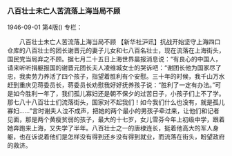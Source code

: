 ### 八百壮士未亡人苦流落上海当局不顾

1946-09-01
第4版()
专栏：

　　八百壮士未亡人苦流落上海当局不顾
    【新华社沪讯】抗战开始坚守上海四口仓库的八百壮士的团长谢晋元的妻子儿女和七八百名壮士，现在流落在上海街头，国民党当局弃之不顾。据七月二十五日上海世界晨报消息说：“有良心的中国人，请来听听捐躯报国的谢晋元团长夫人凌维城女士的哭诉吧：“谢团长他为国家尽了忠，我卖劳力养活了四个孩子，指望着胜利有个安慰。三十年的时候，我千山万水赶到重庆见蒋委员长，蒋委员长劝慰我好好抚养孩子说：“胜利了一定有办法。”可是如今胜利一年了，我们孤儿寡妇还是朝不保夕的过苦日子，小孩子们上不了学。那七八十八百壮士们流落街头，国家对不起我们！如今我们什么也没有，就是孤儿寡妇……”言时谢夫人泣不成声，把她的两个最小的男孩子牵过来，让他们和记者见面，那是两个黄瘦贫弱的孩子，最大的十七岁，女儿雪芬今年上初级中学，跟着她奔跑来上海，又失学了半年。八百壮士之一的唐棣连长，挺着他高大的军人身躯，也在诉说着他们是怎样没有得到还乡没有得到就业，而流落在街头，盼望政府的救济。
